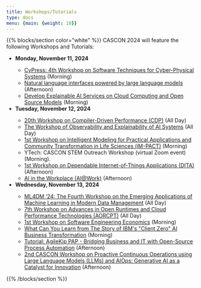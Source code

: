 ```yaml
---
title: Workshops/Tutorials
type: docs
menu: {main: {weight: 10}}
---
```


{{% blocks/section color="white" %}}
CASCON 2024 will feature the following Workshops and Tutorials:

<ul>
	<li> <b> Monday, November 11, 2024 </b> </li>
	<ul>
		<li> <a href="CyPress.pdf">CyPress: 4th Workshop on Software Techniques for Cyber-Physical Systems</a> (Morning)</li>
	    <li> <a href="Natlang.pdf">Natural language interfaces powered by large language models</a> (Afternoon)</li>
		<li> <a href="#AICloud">Develop Explainable AI Services on Cloud Computing and Open Source Models</a> (Morning)</li>
	</ul>
	<li> <b> Tuesday, November 12, 2024 </b> </li>
	<ul>
		<li> <a href="CDP.pdf">20th Workshop on Compiler-Driven Performance (CDP)</a> (All Day)</li>
		<li> <a href="ObservExplain.pdf">The Workshop of Observability and Explainability
of AI Systems</a> (All Day)</li>
		<li> <a href="iM-PACT.pdf">1st Workshop on Intelligent Modeling for Practical Applications and Community Transformation in Life Sciences (iM-PACT)</a> (Morning)</li>
		<li>YTech: CASCON STEM Outreach Workshop (virtual Zoom event) (Morning).</li>
		<li> <a href="DITA.pdf">1st Workshop on Dependable Internet-of-Things Applications (DITA)</a> (Afternoon)</li>
		<li> <a href="AI@Work.pdf">AI in the Workplace (AI@Work)</a> (Afternoon)</li>
	</ul>
	<li> <b> Wednesday, November 13, 2024 </b> </li>
	<ul>
		<li> <a href="ML4DM.pdf">ML4DM ‘24: The Fourth Workshop on the Emerging Applications of
Machine Learning in Modern Data Management</a> (All Day)</li>
		<li> <a href="AORCT.pdf">7th Workshop on Advances in Open Runtimes and Cloud Performance Technologies (AORCPT)</a> (All Day)</li>
		<li> <a href="SENGEC.pdf">1st Workshop on Software Engineering Economics</a> (Morning)</li>
		<li> <a href="ClientZero.pdf">What Can You Learn from The Story of IBM's "Client Zero" AI Business Transformation</a> (Morning)</li>
		<li> <a href="AgileKip.pdf">Tutorial: AgileKip PAP - Bridging Business and IT with Open-Source Process Automation</a> (Afternoon)</li>
		<li> <a href="PACOLA.pdf">2nd CASCON Workshop on Proactive Continuous Operations using Large Language Models (LLMs) and AIOps: Generative AI as a Catalyst for Innovation</a> (Afternoon)</li>
	</ul>
</ul>

 
{{% /blocks/section %}}
